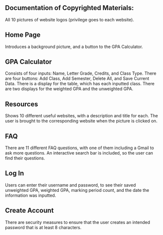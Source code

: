 Documentation of Copyrighted Materials: 
-
All 10 pictures of website logos (privilege goes to each website).


Home Page
-
Introduces a background picture, and a button to the GPA Calculator.

GPA Calculator
-
Consists of four inputs: Name, Letter Grade, Credits, and Class Type. 
There are four buttons: Add Class, Add Semester, Delete All, and Save Current Data.
There is a display for the table, which has each inputted class.
There are two displays for the weighted GPA and the unweighted GPA.

Resources
-
Shows 10 different useful websites, with a description and title for each.
The user is brought to the corresponding website when the picture is clicked on.

FAQ
-
There are 11 different FAQ questions, with one of them including a Gmail to ask more questions.
An interactive search bar is included, so the user can find their questions.

Log In 
-
Users can enter their username and password, to see their saved unweighted GPA, weighted GPA, marking period count, and the date the information was inputted.

Create Account
-
There are security measures to ensure that the user creates an intended password that is at least 8 characters.


